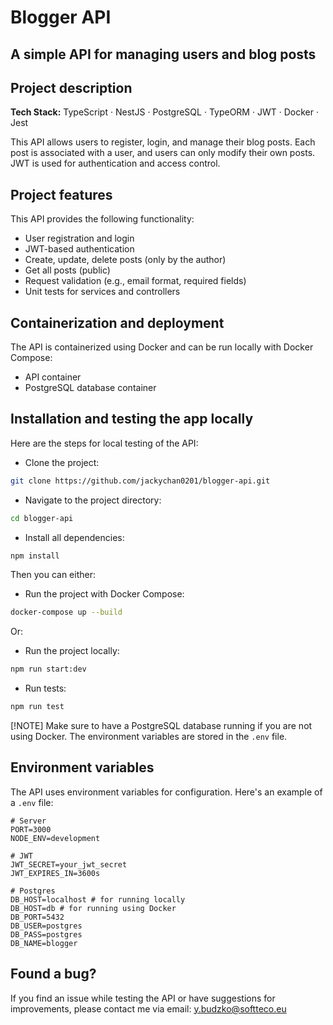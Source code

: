 # Blogger API

## A simple API for managing users and blog posts

## Project description

**Tech Stack:** TypeScript · NestJS · PostgreSQL · TypeORM · JWT · Docker · Jest

This API allows users to register, login, and manage their blog posts. Each post is associated with a user, and users can only modify their own posts. JWT is used for authentication and access control.

## Project features
This API provides the following functionality:
* User registration and login
* JWT-based authentication
* Create, update, delete posts (only by the author)
* Get all posts (public)
* Request validation (e.g., email format, required fields)
* Unit tests for services and controllers

## Containerization and deployment
The API is containerized using Docker and can be run locally with Docker Compose:
* API container
* PostgreSQL database container

## Installation and testing the app locally
Here are the steps for local testing of the API:

- Clone the project:
```bash
git clone https://github.com/jackychan0201/blogger-api.git
```
- Navigate to the project directory:
```bash
cd blogger-api
```
- Install all dependencies:
```bash
npm install
```

Then you can either:
- Run the project with Docker Compose:
```bash
docker-compose up --build
```
Or:
- Run the project locally:
```bash
npm run start:dev
```
- Run tests:
```bash
npm run test
```

[!NOTE]
Make sure to have a PostgreSQL database running if you are not using Docker. 
The environment variables are stored in the `.env` file.

## Environment variables
The API uses environment variables for configuration. Here's an example of a `.env` file:
```
# Server
PORT=3000
NODE_ENV=development

# JWT
JWT_SECRET=your_jwt_secret
JWT_EXPIRES_IN=3600s

# Postgres
DB_HOST=localhost # for running locally
DB_HOST=db # for running using Docker
DB_PORT=5432
DB_USER=postgres
DB_PASS=postgres
DB_NAME=blogger
```

## Found a bug?
If you find an issue while testing the API or have suggestions for improvements, please contact me via email: y.budzko@softteco.eu


